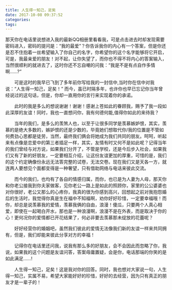 ```yaml
---
title: 人生得一知己，足矣
date: 2017-10-08 09:37:52
categories:
tags:
---
```

那天你在电话里说想进入我的最新QQ相册里看看我，<!-- more -->可是点击进去时却发现需要密码进入，密码的提问是：“我的最爱”？你告诉我你的内心有一个答案，但是你还是忍不住抱着一丝希望输入了你自己的名字，你希望你的这个名字能够将它开启，可是，我最亲爱的朋友！对不起，让你失望了，而你也不得不将内心的答案输入，当然很顺利的就进去了，这时你还不忘自嘲的问我：“我是不是有点自作多情啊……?”

　　可是这时的我早已飞到了多年前你写给我的一封信中,当时你在信中对我说：“人生得一知己，足矣！”
而今，虽已时隔多年，也许你也早已忘记你当年曾经说过的这句话，但是，你却一直用你的言行来实现着你的承诺。

　　此时的我是多么的想说谢谢！谢谢！感谢上苍如此的眷顾我，赐予了我一段如此深厚的友谊！同时，我也一直想问你，我有何德何能,值得你如此的来待我？

　　当年的我们，是多么的羡煞人也，以至于让很多同学是羡慕嫉妒恨，其实，羡慕的是绝大多数的，嫉妒恨的还是少数的，毕竟她们想取代你/我的位置是不管如何费劲心思都是徒劳，当然，最终我们俩会将她成为我们共同的朋友。呵呵，听起来有点像是恋爱中的第三者插足一样，其实，友情有时又何不是如此呢？记得当年的我们曾经与对方说，如果我们分开了，不管是学校，还是今后步入社会，如果我们又有了新的好朋友，一定要相互介绍，让这份友谊更加的厚重，可惜的是，我们的这个约定确像份永远无法答完整的试卷，无法交卷。现在我们又是天各一方，就连两人要想见个面都变得是一种奢望，只有借助网络与电话来彼此交流。

　　而今的我们，也均有了各自的情感归属，而你，也已是为人妻为人母，那天你和你老公接我到你夫家做客，见你老公一路上是如此的照顾你，家里的公公婆婆也对你很好，老公又那么的心疼你，我真的很为你感到高兴，回想起之前对我抱怨婚后的生活时，我觉得你真是生在福中不知福啊，劝你好好珍惜，一定要幸福哦！而你，却总是说羡慕我的爱情，羡慕我俩的自由，浪漫！傻瓜，只要两个人真心相爱，即使在一起喝白开水，那也是一种浪漫啊，浪漫不是在外表，而是取决于你的心！更何况你的爱情都已开花结果了，何必非要去羡慕那未绽放的花蕾呢？

　　好好经营你的婚姻吧，虽然我们彼此的爱情无法像我们新的友谊一样来共同拥有，但是，我们却能来彼此分享对方的幸福！

　　记得你在电话里还问我，说我有那么多的好朋友，会不会因此而忽略了你，我说，如果我的这个问题是友谊问答，答案毋庸置疑，会是你，电话那端的你笑的是如此满足……!

　　人生得一知己，足矣！这是我对你的回答。同时，我也想对大家说一句，人生得一知己，实属不易，希望大家能好好的珍惜，好好的去经营，因为只有真正的朋友才是一辈子的！


